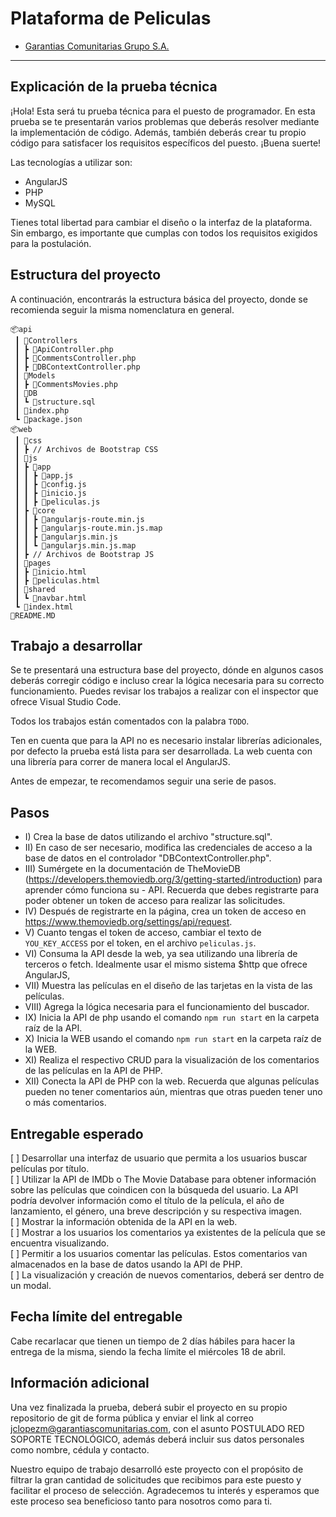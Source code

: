 # Plataforma de Peliculas

- [Garantias Comunitarias Grupo S.A.](https://www.garantiascomunitarias.com/)

---

## Explicación de la prueba técnica

¡Hola! Esta será tu prueba técnica para el puesto de programador. En esta prueba se te presentarán varios problemas que deberás resolver mediante la implementación de código. Además, también deberás crear tu propio código para satisfacer los requisitos específicos del puesto. ¡Buena suerte!

Las tecnologías a utilizar son:
- AngularJS
- PHP
- MySQL

Tienes total libertad para cambiar el diseño o la interfaz de la plataforma. Sin embargo, es importante que cumplas con todos los requisitos exigidos para la postulación.

## Estructura del proyecto

A continuación, encontrarás la estructura básica del proyecto, donde se recomienda seguir la misma nomenclatura en general.

```
📦api
 ┃ 📂Controllers
 ┃ ┣ 📜ApiController.php
 ┃ ┣ 📜CommentsController.php
 ┃ ┣ 📜DBContextController.php
 ┃ 📂Models
 ┃ ┣ 📜CommentsMovies.php
 ┃ 📂DB
 ┃ ┗ 📜structure.sql
 ┃ 📜index.php
 ┗ 📜package.json
📦web
 ┃ 📂css
 ┃ ┣ // Archivos de Bootstrap CSS
 ┃ 📂js
 ┃ ┣ 📂app
 ┃ ┃ ┣ 📜app.js
 ┃ ┃ ┣ 📜config.js
 ┃ ┃ ┣ 📜inicio.js
 ┃ ┃ ┣ 📜peliculas.js
 ┃ ┣ 📂core
 ┃ ┃ ┣ 📜angularjs-route.min.js
 ┃ ┃ ┣ 📜angularjs-route.min.js.map
 ┃ ┃ ┣ 📜angularjs.min.js
 ┃ ┃ ┗ 📜angularjs.min.js.map
 ┃ ┣ // Archivos de Bootstrap JS
 ┃ 📂pages
 ┃ ┣ 📜inicio.html
 ┃ ┣ 📜peliculas.html
 ┃ 📂shared
 ┃ ┗ 📜navbar.html
 ┗ 📜index.html
📜README.MD
```

## Trabajo a desarrollar

Se te presentará una estructura base del proyecto, dónde en algunos casos deberás corregir código e incluso crear la lógica necesaria
para su correcto funcionamiento. Puedes revisar los trabajos a realizar con el inspector que ofrece Visual Studio Code.

Todos los trabajos están comentados con la palabra ``TODO``.

Ten en cuenta que para la API no es necesario instalar librerías adicionales, por defecto la prueba está lista para ser desarrollada. La web cuenta con
una librería para correr de manera local el AngularJS.

Antes de empezar, te recomendamos seguir una serie de pasos.

## Pasos

- I) Crea la base de datos utilizando el archivo "structure.sql". <br/>
- II) En caso de ser necesario, modifica las credenciales de acceso a la base de datos en el controlador "DBContextController.php". <br/>
- III) Sumérgete en la documentación de TheMovieDB (https://developers.themoviedb.org/3/getting-started/introduction) para aprender cómo funciona su - API. Recuerda que debes registrarte para poder obtener un token de acceso para realizar las solicitudes. <br/>
- IV) Después de registrarte en la página, crea un token de acceso en https://www.themoviedb.org/settings/api/request. <br/>
- V) Cuanto tengas el token de acceso, cambiar el texto de ``YOU_KEY_ACCESS`` por el token, en el archivo ``peliculas.js``.
- VI) Consuma la API desde la web, ya sea utilizando una librería de terceros o fetch. Idealmente usar el mismo sistema $http que ofrece AngularJS,<br/>
- VII) Muestra las películas en el diseño de las tarjetas en la vista de las películas. <br/>
- VIII) Agrega la lógica necesaria para el funcionamiento del buscador. <br/>
- IX) Inicia la API de php usando el comando ``npm run start`` en la carpeta raíz de la API. <br/>
- X) Inicia la WEB usando el comando ``npm run start`` en la carpeta raíz de la WEB. <br/>
- XI) Realiza el respectivo CRUD para la visualización de los comentarios de las películas en la API de PHP. <br/>
- XII) Conecta la API de PHP con la web. Recuerda que algunas películas pueden no tener comentarios aún, mientras que otras pueden tener uno o más comentarios.

## Entregable esperado

[ ] Desarrollar una interfaz de usuario que permita a los usuarios buscar películas por título. <br/>
[ ] Utilizar la API de IMDb o The Movie Database para obtener información sobre las películas que coindicen con la búsqueda del usuario. La API podría devolver información como el título de la película, el año de lanzamiento, el género, una breve descripción y su respectiva imagen. <br/>
[ ] Mostrar la información obtenida de la API en la web. <br/>
[ ] Mostrar a los usuarios los comentarios ya existentes de la película que se encuentra visualizando. <br/>
[ ] Permitir a los usuarios comentar las películas. Estos comentarios van almacenados en la base de datos usando la API de PHP. <br/>
[ ] La visualización y creación de nuevos comentarios, deberá ser dentro de un modal.

## Fecha límite del entregable

Cabe recarlacar que tienen un tiempo de 2 días hábiles para hacer la entrega de la misma, siendo la fecha límite el miércoles 18 de abril.

## Información adicional

Una vez finalizada la prueba, deberá subir el proyecto en su propio repositorio de git de forma pública y enviar el link al correo jclopezm@garantiascomunitarias.com, con el asunto POSTULADO RED SOPORTE TECNOLÓGICO, además deberá incluir sus datos personales como nombre, cédula y contacto.

Nuestro equipo de trabajo desarrolló este proyecto con el propósito de filtrar la gran cantidad de solicitudes que recibimos para este puesto y facilitar el proceso de selección. Agradecemos tu interés y esperamos que este proceso sea beneficioso tanto para nosotros como para ti.
